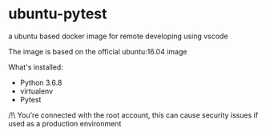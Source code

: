 # ubuntu-pytest
a ubuntu based docker image for remote developing using vscode

The image is based on the official ubuntu:16.04 image

What's installed:
- Python 3.6.8
- virtualenv
- Pytest

/!\ You're connected with the root account, this can cause security issues if used as a production environment
